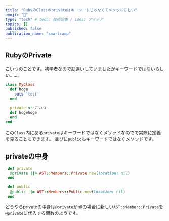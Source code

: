 ```yaml
---
title: "RubyのClassのprivateはキーワードじゃなくてメソッドらしい"
emoji: "🐼"
type: "tech" # tech: 技術記事 / idea: アイデア
topics: []
published: false
publication_name: "smartcamp"
---
```


## RubyのPrivate

こいつのことです。初学者なので勘違いしていましたがキーワードではないらしい……。

```ruby
class MyClass
  def hoge
    puts 'test'
  end

  private <--こいつ
  def hogehoge
  end
end
```

この`Class`内にある`private`はキーワードではなくメソッドなのでで実際に定義を見ることもできます。
並びに`public`もキーワードではなくメソッドです。

## privateの中身

```ruby
 def private
  @private ||= AST::Members::Private.new(location: nil)
 end

 def public
  @public ||= AST::Members::Public.new(location: nil)
 end
```

どうやらprivateの中身は`@private`がnilの場合に新しい`AST::Member::Private`を`@private`に代入する関数のようです。

